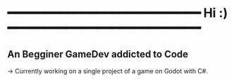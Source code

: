 # ━━━━━━━━━━━━━━━━━━━━━━━━━━ **Hi :)** ━━━━━━━━━━━━━━━━━━━━━━━━━━

## An Begginer GameDev addicted to Code ##

→ Currently working on a single project of a game on Godot with C#.
